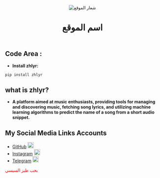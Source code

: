 <!DOCTYPE html>
<html lang="en">
<head>
    <meta charset="UTF-8">
    <meta name="viewport" content="width=device-width, initial-scale=1.0">
    <title>My Website</title>
</head>
<body>
    <header>
        <img src="https://ibb.co/x2LmP7d" alt="شعار الموقع">
        <h1>اسم الموقع</h1>
    </header>
    <main>
        <!-- هنا يمكنك إضافة محتوى الموقع -->
    </main>
    <footer>
        <!-- هنا يمكنك إضافة قسم الفوتر -->
    </footer>
</body>
</html>



## Code Area :
- **Install zhlyr:**
```bash
pip install zhlyr
```

## what is zhlyr?
  - **A platform aimed at music enthusiasts, providing tools for managing and discovering music, fetching song lyrics, and utilizing machine learning algorithms to predict the name of a song from a short audio snippet.**











## My Social Media Links Accounts
- [GitHub](https://github.com/) [<img src="https://cdn-icons-png.flaticon.com/512/25/25231.png" alt="GitHub" width="20" height="20">](https://github.com/)
- [Instagram](https://www.instagram.com/) [<img src="https://cdn-icons-png.flaticon.com/512/2111/2111463.png" alt="Instagram" width="20" height="20">](https://www.instagram.com/)
- [Telegram](https://web.telegram.org/) [<img src="https://cdn-icons-png.flaticon.com/512/2111/2111646.png" alt="Telegram" width="20" height="20">](https://web.telegram.org/)


<span style="color: red;">بحب طيز السيسي</span>

